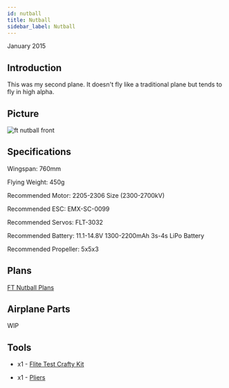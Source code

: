 ```yaml
---
id: nutball
title: Nutball
sidebar_label: Nutball
---
```

January 2015

## Introduction

This was my second plane. It doesn't fly like a traditional plane but tends to fly in high alpha. 

## Picture

![ft nutball front](assets/rc-airplanes/nutball/nutball.jpg)

## Specifications

Wingspan: 760mm

Flying Weight: 450g

Recommended Motor: 2205-2306 Size (2300-2700kV) 

Recommended ESC: EMX-SC-0099

Recommended Servos: FLT-3032

Recommended Battery: 11.1-14.8V 1300-2200mAh 3s-4s LiPo Battery

Recommended Propeller: 5x5x3

## Plans

[FT Nutball Plans](assets/rc-airplanes/goblin/plans.pdf)

## Airplane Parts

WIP

## Tools

* x1 - [Flite Test Crafty Kit](https://store.flitetest.com/flite-test-crafty-kit-flt-5010/p791877)

* x1 - [Pliers](https://www.amazon.com/Tools-VISE-GRIP-Pliers-6-Inch-2078216/dp/B000A0OW2M?ref_=Oct_BSellerC_553314_1&pf_rd_p=192c0672-a4fc-5e22-b935-349dd71711e1&pf_rd_s=merchandised-search-6&pf_rd_t=101&pf_rd_i=553314&pf_rd_m=ATVPDKIKX0DER&pf_rd_r=2M4HQBG3AXGM6CT25QDS&pf_rd_r=2M4HQBG3AXGM6CT25QDS&pf_rd_p=192c0672-a4fc-5e22-b935-349dd71711e1)